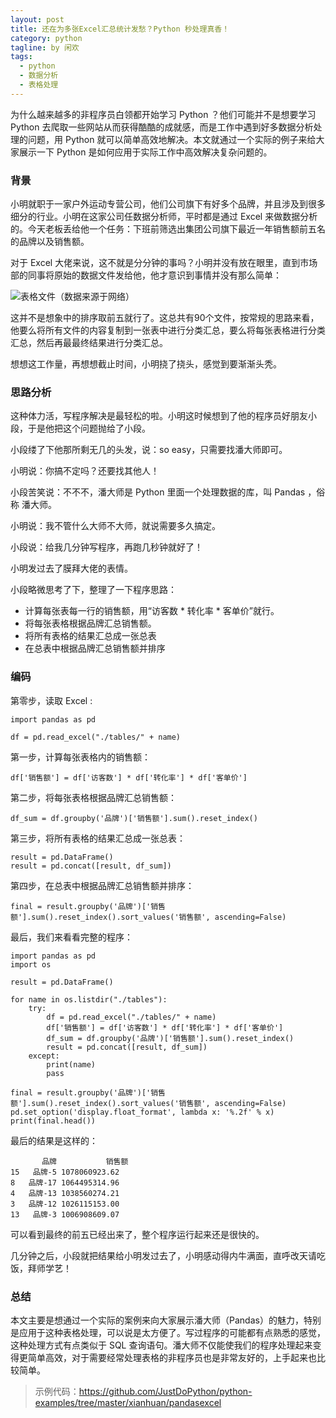 ```yaml
---
layout: post
title: 还在为多张Excel汇总统计发愁？Python 秒处理真香！
category: python
tagline: by 闲欢
tags: 
  - python
  - 数据分析
  - 表格处理
---
```



为什么越来越多的非程序员白领都开始学习 Python ？他们可能并不是想要学习 Python 去爬取一些网站从而获得酷酷的成就感，而是工作中遇到好多数据分析处理的问题，用 Python 就可以简单高效地解决。本文就通过一个实际的例子来给大家展示一下 Python 是如何应用于实际工作中高效解决复杂问题的。

<!--more-->

### 背景

小明就职于一家户外运动专营公司，他们公司旗下有好多个品牌，并且涉及到很多细分的行业。小明在这家公司任数据分析师，平时都是通过 Excel 来做数据分析的。今天老板丢给他一个任务：下班前筛选出集团公司旗下最近一年销售额前五名的品牌以及销售额。

对于 Excel 大佬来说，这不就是分分钟的事吗？小明并没有放在眼里，直到市场部的同事将原始的数据文件发给他，他才意识到事情并没有那么简单：

![表格文件（数据来源于网络）](http://www.justdopython.com/assets/images/2020/09/pandasexcel/1.jpg)

这并不是想象中的排序取前五就行了。这总共有90个文件，按常规的思路来看，他要么将所有文件的内容复制到一张表中进行分类汇总，要么将每张表格进行分类汇总，然后再最最终结果进行分类汇总。

想想这工作量，再想想截止时间，小明挠了挠头，感觉到要渐渐头秃。

### 思路分析

这种体力活，写程序解决是最轻松的啦。小明这时候想到了他的程序员好朋友小段，于是他把这个问题抛给了小段。

小段缕了下他那所剩无几的头发，说：so easy，只需要找潘大师即可。

小明说：你搞不定吗？还要找其他人！

小段苦笑说：不不不，潘大师是 Python 里面一个处理数据的库，叫 Pandas ，俗称 潘大师。

小明说：我不管什么大师不大师，就说需要多久搞定。

小段说：给我几分钟写程序，再跑几秒钟就好了！

小明发过去了膜拜大佬的表情。

小段略微思考了下，整理了一下程序思路：

- 计算每张表每一行的销售额，用“访客数 * 转化率 * 客单价”就行。
- 将每张表格根据品牌汇总销售额。
- 将所有表格的结果汇总成一张总表
- 在总表中根据品牌汇总销售额并排序


### 编码

第零步，读取 Excel :

```
import pandas as pd

df = pd.read_excel("./tables/" + name)
```

第一步，计算每张表格内的销售额：

```
df['销售额'] = df['访客数'] * df['转化率'] * df['客单价']

```

第二步，将每张表格根据品牌汇总销售额：

```
df_sum = df.groupby('品牌')['销售额'].sum().reset_index()
```

第三步，将所有表格的结果汇总成一张总表：

```
result = pd.DataFrame()
result = pd.concat([result, df_sum])
```

第四步，在总表中根据品牌汇总销售额并排序：

```
final = result.groupby('品牌')['销售额'].sum().reset_index().sort_values('销售额', ascending=False)
```

最后，我们来看看完整的程序：

```
import pandas as pd
import os

result = pd.DataFrame()

for name in os.listdir("./tables"):
    try:
        df = pd.read_excel("./tables/" + name)
        df['销售额'] = df['访客数'] * df['转化率'] * df['客单价']
        df_sum = df.groupby('品牌')['销售额'].sum().reset_index()
        result = pd.concat([result, df_sum])
    except:
        print(name)
        pass

final = result.groupby('品牌')['销售额'].sum().reset_index().sort_values('销售额', ascending=False)
pd.set_option('display.float_format', lambda x: '%.2f' % x)
print(final.head())
```

最后的结果是这样的：

```
       品牌           销售额
15   品牌-5 1078060923.62
8   品牌-17 1064495314.96
4   品牌-13 1038560274.21
3   品牌-12 1026115153.00
13   品牌-3 1006908609.07
```

可以看到最终的前五已经出来了，整个程序运行起来还是很快的。

几分钟之后，小段就把结果给小明发过去了，小明感动得内牛满面，直呼改天请吃饭，拜师学艺！


### 总结

本文主要是想通过一个实际的案例来向大家展示潘大师（Pandas）的魅力，特别是应用于这种表格处理，可以说是太方便了。写过程序的可能都有点熟悉的感觉，这种处理方式有点类似于 SQL 查询语句。潘大师不仅能使我们的程序处理起来变得更简单高效，对于需要经常处理表格的非程序员也是非常友好的，上手起来也比较简单。

> 示例代码：<https://github.com/JustDoPython/python-examples/tree/master/xianhuan/pandasexcel>
